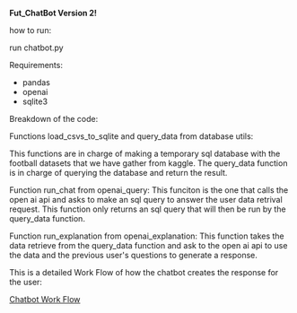 **Fut_ChatBot Version 2!**

how to run: 

run chatbot.py


Requirements:
- pandas
- openai
- sqlite3


Breakdown of the code:

Functions load_csvs_to_sqlite and query_data from database utils:

This functions are in charge of making a temporary sql database with the football datasets
that we have gather from kaggle. The query_data function is in charge of querying the database
and return the result.

Function run_chat from openai_query:
This funciton is the one that calls the open ai api and asks to make an sql query to answer the user data retrival request.
This function only returns an sql query that will then be run by the query_data function.

Function run_explanation from openai_explanation:
This function takes the data retrieve from the query_data function and ask to the open ai api to use the data and the previous
user's questions to generate a response.

This is a detailed Work Flow of how the chatbot creates the response for the user:

[Chatbot Work Flow](chatbot_workflow.pdf)


